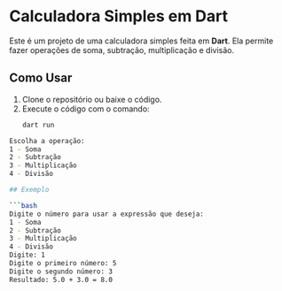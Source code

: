 # Calculadora Simples em Dart

Este é um projeto de uma calculadora simples feita em **Dart**. Ela permite fazer operações de soma, subtração, multiplicação e divisão.

## Como Usar

1. Clone o repositório ou baixe o código.
2. Execute o código com o comando:
   ```bash
   dart run

```bash
Escolha a operação:
1 - Soma
2 - Subtração
3 - Multiplicação
4 - Divisão

## Exemplo

```bash
Digite o número para usar a expressão que deseja:
1 - Soma
2 - Subtração
3 - Multiplicação
4 - Divisão
Digite: 1
Digite o primeiro número: 5
Digite o segundo número: 3
Resultado: 5.0 + 3.0 = 8.0
